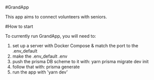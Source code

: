 #GrandApp

This app aims to connect volunteers with seniors.

#How to start

To currently run GrandApp, you will need to: 

1) set up a server with Docker Compose & match the port to the .env_default
2) make the .env_default .env
3) push the prisma DB scheme to it with: yarn prisma migrate dev init
4) follow that with: prisma generate
5) run the app with 'yarn dev'
